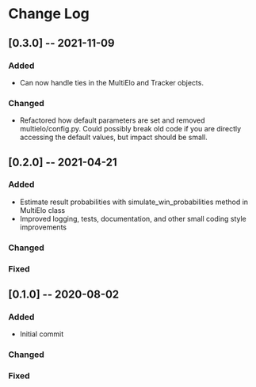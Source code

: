 # Change Log

## [0.3.0] -- 2021-11-09

### Added

* Can now handle ties in the MultiElo and Tracker objects.

### Changed

* Refactored how default parameters are set and removed multielo/config.py. Could possibly
  break old code if you are directly accessing the default values, but impact should be small.

## [0.2.0] -- 2021-04-21

### Added

* Estimate result probabilities with simulate_win_probabilities method in MultiElo class
* Improved logging, tests, documentation, and other small coding style improvements

### Changed

### Fixed

## [0.1.0] -- 2020-08-02

### Added

* Initial commit

### Changed

### Fixed


